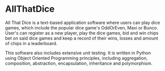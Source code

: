 # AllThatDice
All That Dice is a text-based application software where users can play dice games, which include the popular dice game's OddOrEven, Maxi or Bunco. User's can register as a new player, play the dice games, bid and win chips bet on said dice games and keep a record of their wins, losses and amount of chips in a leaderboard.

This software also includes extensive unit testing. It is written in Python using Object Oriented Programming principles, including aggregation, composition, abstraction, encapsulation, inheritance and polymorphism.
